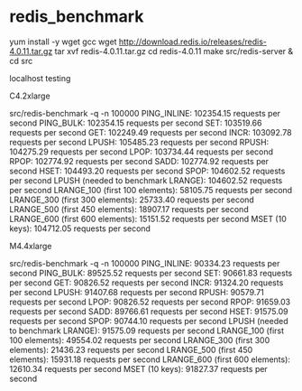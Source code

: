 # redis_benchmark

yum install -y wget gcc
wget http://download.redis.io/releases/redis-4.0.11.tar.gz
tar xvf redis-4.0.11.tar.gz 
cd redis-4.0.11
make
src/redis-server &
cd src

localhost testing

C4.2xlarge

src/redis-benchmark  -q -n 100000
PING_INLINE: 102354.15 requests per second
PING_BULK: 102354.15 requests per second
SET: 103519.66 requests per second
GET: 102249.49 requests per second
INCR: 103092.78 requests per second
LPUSH: 105485.23 requests per second
RPUSH: 104275.29 requests per second
LPOP: 103734.44 requests per second
RPOP: 102774.92 requests per second
SADD: 102774.92 requests per second
HSET: 104493.20 requests per second
SPOP: 104602.52 requests per second
LPUSH (needed to benchmark LRANGE): 104602.52 requests per second
LRANGE_100 (first 100 elements): 58105.75 requests per second
LRANGE_300 (first 300 elements): 25733.40 requests per second
LRANGE_500 (first 450 elements): 18907.17 requests per second
LRANGE_600 (first 600 elements): 15151.52 requests per second
MSET (10 keys): 104712.05 requests per second

M4.4xlarge

src/redis-benchmark -q -n 100000
PING_INLINE: 90334.23 requests per second
PING_BULK: 89525.52 requests per second
SET: 90661.83 requests per second
GET: 90826.52 requests per second
INCR: 91324.20 requests per second
LPUSH: 91407.68 requests per second
RPUSH: 90579.71 requests per second
LPOP: 90826.52 requests per second
RPOP: 91659.03 requests per second
SADD: 89766.61 requests per second
HSET: 91575.09 requests per second
SPOP: 90744.10 requests per second
LPUSH (needed to benchmark LRANGE): 91575.09 requests per second
LRANGE_100 (first 100 elements): 49554.02 requests per second
LRANGE_300 (first 300 elements): 21436.23 requests per second
LRANGE_500 (first 450 elements): 15931.18 requests per second
LRANGE_600 (first 600 elements): 12610.34 requests per second
MSET (10 keys): 91827.37 requests per second



